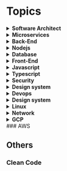 # Topics

<details><summary><b>Software Architect</b></summary>
<p>
</p>
</details>

<details><summary><b>Microservices</b></summary>
<p>
  ## Microservices

- [CQRS pattern](https://tamnk74.github.io/blog/microservices/cqrs-patterns.html)
- [Saga pattern](https://tamnk74.github.io/blog/microservices/saga-pattern.html)
</p>
</details>




<details><summary><b>Back-End</b></summary>
<p>
</p>
</details>


<details><summary><b>Nodejs</b></summary>
<p>
</p>
</details>

<details><summary><b>Database</b></summary>
<p>
  - [DBMS architecture overview](https://tamnk74.github.io/blog/database/dbms_architecture_overview.html)
</p>
</details>




<details><summary><b>Front-End</b></summary>
<p>

- [design-resources-for-developers](https://github.com/bradtraversy/design-resources-for-developers)
- [Awesome-Design-Tools](https://github.com/goabstract/Awesome-Design-Tools)
- [design-resources-for-developers](https://github.com/bradtraversy/design-resources-for-developers)
- 
### UI lib
- [UI Design Daily](https://www.uidesigndaily.com/)
</p>

<details><summary><b>Html CSS</b></summary>
<p>
  
### Html CSS
  
- [Flexbox 1](https://tamnk74.github.io/blog/html_css/flexbox.html)
- [Image - srcset](https://tamnk74.github.io/blog/html_css/index.html)
- [Sticky](https://tamnk74.github.io/blog/html_css/sticky.html)
- [Sticky 2](https://tamnk74.github.io/blog/html_css/sticky2.html)
- [Sticky 3](https://tamnk74.github.io/blog/html_css/sticky3.html)
- [Frontend challenges](https://app.bigdevsoon.me/challenges)

</p>
</details>

</details>



<details><summary><b>Javascript</b></summary>
<p>
</p>
</details>

<details><summary><b>Typescript</b></summary>
<p>
</p>
</details>


<details><summary><b>Security</b></summary>
<p>
  
## Security

- [OWASP Top 10 proactive controls](https://snyk.io/blog/owasp-top-10-proactive-controls-2020/)

</p>
</details>

<details><summary><b>Design system</b></summary>
<p>
  
### Design system
- [System design](https://github.com/karanpratapsingh/system-design)
- [System design 101](https://github.com/ByteByteGoHq/system-design-101)
- [System design Resource](https://github.com/InterviewReady/system-design-resources)
- [System design primer](https://github.com/donnemartin/system-design-primer)
- [Awesome software architecture](https://github.com/mehdihadeli/awesome-software-architecture)

</p>
</details>

<details><summary><b>Devops</b></summary>
<p>
</p>
</details>

<details><summary><b>Design system</b></summary>
<p>
</p>
</details>

<details><summary><b>Linux</b></summary>
<p>
</p>
</details>

<details><summary><b>Network</b></summary>
<p>
</p>
</details>

<details><summary><b>GCP</b></summary>
<p>
</p>
</details>
### AWS

## Others

### Clean Code
